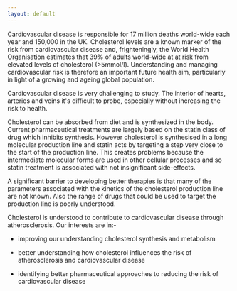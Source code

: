 ```yaml
---
layout: default
---
```


Cardiovascular disease is responsible for 17 million deaths world-wide each year and 150,000 in the UK.  Cholesterol levels are a known marker of the risk from cardiovascular disease and, frighteningly, the World Health Organisation estimates that 39% of adults world-wide at at risk from elevated levels of cholesterol (>5mmol/l).  Understanding and managing cardiovascular risk is therefore an important future health aim, particularly in light of a growing and ageing global population.

Cardiovascular disease is very challenging to study.  The interior of hearts, arteries and veins it's difficult to probe, especially without increasing the risk to health.

Cholesterol can be absorbed from diet and is synthesized in the body.  Current pharmaceutical treatments are largely based on the statin class of drug which inhibits synthesis. However cholesterol is synthesised in a long molecular production line and statin acts by targeting a step very close to the start of the production line. This creates problems because the intermediate molecular forms are used in other cellular processes and so statin treatment is associated with not insignificant side-effects.

 

A significant barrier to developing better therapies is that many of the parameters associated with the kinetics of the cholesterol production line are not known.  Also the range of drugs that could be used to target the production line is poorly understood.



Cholesterol is understood to contribute to cardiovascular disease through atherosclerosis. Our interests are in:-

* improving our understanding cholesterol synthesis and metabolism

* better understanding how cholesterol influences the risk of atherosclerosis and cardiovascular disease

* identifying better pharmaceutical approaches to reducing the risk of cardiovascular disease


